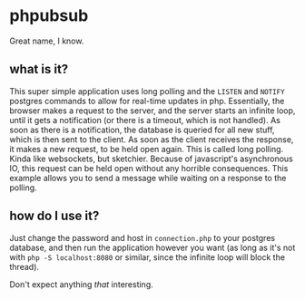 # phpubsub

Great name, I know.

## what is it?

This super simple application uses long polling and the `LISTEN` and `NOTIFY` postgres commands to allow for real-time updates in php. Essentially, the browser makes a request to the server, and the server starts an infinite loop, until it gets a notification (or there is a timeout, which is not handled). As soon as there is a notification, the database is queried for all new stuff, which is then sent to the client. As soon as the client receives the response, it makes a new request, to be held open again. This is called long polling. Kinda like websockets, but sketchier. Because of javascript's asynchronous IO, this request can be held open without any horrible consequences. This example allows you to send a message while waiting on a response to the polling.

## how do I use it?

Just change the password and host in `connection.php` to your postgres database, and then run the application however you want (as long as it's not with `php -S localhost:8080` or similar, since the infinite loop will block the thread).

Don't expect anything *that* interesting.

